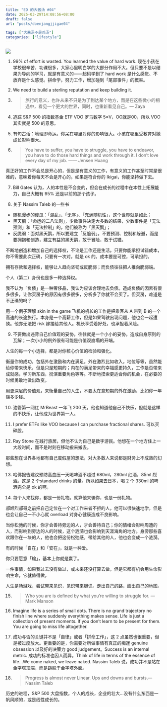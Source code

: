 ```yaml
---
title: "ED 的大酱汤 #04"
date: 2025-03-29T14:08:56+08:00
draft: false
url: "posts/doenjangjjigae04"

tags: ["大酱汤不是鸡汤"]
categories: ["lifestyle"]
---
```


![](/img/zhipark.jpeg)




1. 99% of effort is wasted. You learned the value of hard work. 现在小孩在学校很辛苦，功课很多，大家心里明白学的大部分作用不大。但只要不是以结果为导向的学习，就是有意义的——起码学到了 hard work 是什么感觉、不放弃是什么感觉。拼命学，努力工作，增加碰到「尾部事件」的概率。

2. We need to build a sterling reputation and keep building it. 

3. > 旅行的意义，也许从来不只是为了到达某个地方，而是在这些微小的相遇中，看见一个更大的世界，同时，也重新看见自己。— Zaya

4. 追踪 S&P 500 的指数基金 ETF VOO 罗马数字 5=V，OO就是00，所以 VOO 其实就是 500 的意思。

5. 有句古话：地理即命运。你呆在哪里对你的影响很大。小孩在哪里受教育对她成长影响很大。


6. > You have to suffer, you have to struggle, you have to endeavor, you have to do those hard things and work through it. I don’t love every day of my job. —— Jensen Huang

真正好的工作不会总是开心的，但是是有意义的工作，有意义的工作甚至时常是很难的，意味着你每天不会是开心的。如果是符合你的 Ikigai，你能坚持做下去。

7. Bill Gates 认为，人的本性是不会变的，但会在成长的过程中在本性上拓展能力，自己大概有 95% 还是以前的那个孩子。


8. 关于 Nassim Taleb 的一些书

- 随机漫步的傻瓜：「混乱」、「无序」、「充满随机性」，这个世界就是如此；
- 黑天鹅：「命运的二八法则」，少数事件决定大多数的结果，少数事件是「无法预测」和「无法控制」的，他们被称为「黑天鹅」；
- 反脆弱：面对黑天鹅，所以要建立「反脆弱」。不要预测、控制和躲避，而是要拥抱和创造，建立有益的黑天鹅，敢于冒险，敢于试错。

不断地创造和增加自己的选择权，不论是工作还是生活。只要你能承担试错成本，你不需要此次正确，只要有一次对，就是 ok 的。成本要是可控，可承担的。

拥有存款和选择权，能够让人趋向坚韧或反脆弱；而负债往往把人推向脆弱端。

个人（第二）身份也是多一种选择权。

我不认为「负债」是一种奢侈品，我认为应该合理地去负债。造成负债的因素有很多很多，让你买房子的原因有很多很多，分析多了你就不会买了。但买房，难道是不正确的吗？

用一个例子理解 skin in the game
飞机的机长的工作是把乘客从 A 带到 B 的一个高速的长途旅行。本身是一个高薪工作，但是如果驾驶出现问题，他也会一起遭殃。他亦无法把 risk 嫁接给其他人。机长享受着好处，也承担着风险。





9. 不要做出违背自己价值观的妥协，往往就是一个小小的妥协，造成自身原则的瓦解；一次小小的例外很有可能是价值观崩塌的开端。

人生的每一个小选择，都是对你核心价值的检验和强化。

衡量你的成功，包括外在激励和内在满足。外在激烈比如收入，地位等等，虽然能给你带来快乐，但是只是短期的；内在的满足带来的幸福感更持久，工作是否带来成就感，学习新东西，扮演重要角色等等。不断地摸索更适合你的机会，在必要的时候勇敢地做出改变。

用更深层的价值观，来衡量自己的人生，不要太在意短期的外在激励，比如你一年赚多少钱。






10. 油管第一网红 MrBeast 一年飞 200 天，他也知道他自己不快乐，但就是这样的不快乐，让他成为世界第一人。


11. I prefer ETFs like VOO because I can purchase fractional shares. 可以买碎股。


12. Ray Stone 在践行旅居，但他不认为自己是数字游民。他想在一个地方住上一大段时间，而不是时刻在移动搬来搬去。

那些想在世界各地都有自己度假屋的想法，对大多数人来说都是财务上不成熟的幻想。


13. 哈佛报告建议预防高血压一天喝啤酒不超过 680ml，280ml 红酒，85ml 烈酒。这是 2 个standard drinks 的量。所以如果去日本，喝 2 个 330ml 的啤酒完全是 ok 的啊。


14. 每个人来找你，都是一份礼物。就算他来骗你，也是一份礼物。

郝旭烈郝哥之前把自己定位在一个对工作来者不拒的人，他可以很快速地学，但是也会让自己一不小心就 overload 对身心健康造成不良影响。

当你松弛的时候，你才会善待旁边的人，才会善待自己；你的情绪会影响周遭的人，而影响到旁边的人的时候，这个涟漪也会影响到天涯海角的地方。身旁那些喜欢跟你在一块的人，他也会把这份松弛感，带给其他的人，他也会变成一个涟漪。

有的时候「自在」和「安在」，就是一种爱。

你只要愿意「输」，基本上你就是赢了。

一件事情，如果我过去没有做过，或未来还没打算去做，但是它都有机会用生命影响生命，它就值得做。 

人生是场游戏，尝试带来见识，见识带来胆识。走出自己的路，画出自己的地图。 

15. > Who you are is defined by what you’re willing to struggle for. — Mark Manson


16. Imagine life is a series of small dots. There is no grand trajectory no finish line where suddenly everything makes sense. Life is just a collection of present moments. If you don’t learn to be present for them. You are going to miss life altogether. 

17. 成功与否的关键并不是「自律」或者「拼命工作」，这 2 点虽然也很重要，但是被过度放大。更重要的是，你需要对所做事情有真正的痴迷 genuine obsession 以及好的决策力 good judgement。Success is an internal metric. 成功的标准也因人而异。Think of life in terms of the essence of life…We come naked, we leave naked. Nassim Taleb 说，成功并不是站在金字塔顶端，而是跳脱于金字塔外面。

18. > Progress is almost never Linear. Ups and downs and bursts.— Nassim Taleb

历史的进程，S&P 500 大盘指数，个人的成长，企业的壮大…没有什么东西是一帆风顺的，或是线性成长的。 
